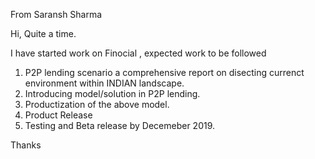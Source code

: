 From  Saransh Sharma 


Hi, Quite a time.

I have started work on Finocial , expected work to be followed 

1.  P2P lending scenario a comprehensive report on disecting currenct environment within INDIAN landscape.
2.  Introducing  model/solution in P2P lending.
3.  Productization of the above model.
4.  Product Release 
5.  Testing and Beta release by Decemeber 2019.

Thanks 
